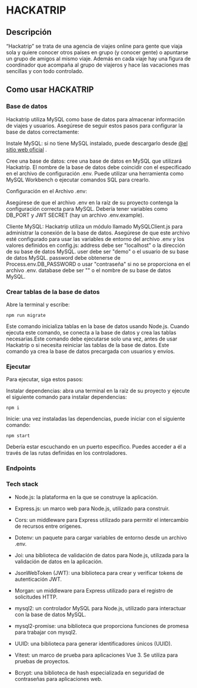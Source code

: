 # HACKATRIP
## Descripción
“Hackatrip” se trata de una agencia de viajes online para gente que viaja sola y quiere conocer otros países en grupo (y conocer gente) o apuntarse un grupo de amigos al mismo viaje. Además en cada viaje hay una figura de coordinador que acompaña al grupo de viajeros y hace las vacaciones mas sencillas y con todo controlado.
## Como usar HACKATRIP
### Base de datos
Hackatrip utiliza MySQL como base de datos para almacenar información de viajes y usuarios. Asegúrese de seguir estos pasos para configurar la base de datos correctamente:

Instale MySQL: si no tiene MySQL instalado, puede descargarlo desde [@el sitio web oficial](https://www.mysql.com/downloads/) .

Cree una base de datos: cree una base de datos en MySQL que utilizará Hackatrip. El nombre de la base de datos debe coincidir con el especificado en el archivo de configuración .env. Puede utilizar una herramienta como MySQL Workbench o ejecutar comandos SQL para crearlo.

Configuración en el Archivo .env:

Asegúrese de que el archivo .env en la raíz de su proyecto contenga la configuración correcta para MySQL. Debería tener variables como DB_PORT y JWT SECRET (hay un archivo .env.example).

Cliente MySQL: Hackatrip utiliza un módulo llamado MySQLClient.js para administrar la conexión de la base de datos. Asegúrese de que este archivo esté configurado para usar las variables de entorno del archivo .env y los valores definidos en config.js:
address debe ser "localhost" o la dirección de su base de datos MySQL.
user debe ser "demo" o el usuario de su base de datos MySQL.
password debe obtenerse de Process.env.DB_PASSWORD o usar "contraseña" si no se proporciona en el archivo .env.
database debe ser "" o el nombre de su base de datos MySQL.

### Crear tablas de la base de datos

Abre la terminal y escribe:

```
npm run migrate
```
Este comando inicializa tablas en la base de datos usando Node.js. Cuando ejecuta este comando, se conecta a la base de datos y crea las tablas necesarias.Este comando debe ejecutarse solo una vez, antes de usar Hackatrip o si necesita reiniciar las tablas de la base de datos. Este comando ya crea la base de datos precargada con usuarios y envíos.

### Ejecutar
Para ejecutar, siga estos pasos:

Instalar dependencias: abra una terminal en la raíz de su proyecto y ejecute el siguiente comando para instalar dependencias:

```
npm i
```

Inicie: una vez instaladas las dependencias, puede iniciar con el siguiente comando:

```
npm start
```

Debería estar escuchando en un puerto específico. Puedes acceder a él a través de las rutas definidas en los controladores.

### Endpoints

### Tech stack

- Node.js: la plataforma en la que se construye la aplicación.

- Express.js: un marco web para Node.js, utilizado para construir.

- Cors: un middleware para Express utilizado para permitir el intercambio de recursos entre orígenes.

- Dotenv: un paquete para cargar variables de entorno desde un archivo .env.

- Joi: una biblioteca de validación de datos para Node.js, utilizada para la validación de datos en la aplicación.

- JsonWebToken (JWT): una biblioteca para crear y verificar tokens de autenticación JWT.

- Morgan: un middleware para Express utilizado para el registro de solicitudes HTTP.

- mysql2: un controlador MySQL para Node.js, utilizado para interactuar con la base de datos MySQL.

- mysql2-promise: una biblioteca que proporciona funciones de promesa para trabajar con mysql2.

- UUID: una biblioteca para generar identificadores únicos (UUID).

- Vitest: un marco de prueba para aplicaciones Vue 3. Se utiliza para pruebas de proyectos.

- Bcrypt: una biblioteca de hash especializada en seguridad de contraseñas para aplicaciones web.
